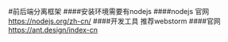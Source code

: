 #前后端分离框架
####安装环境需要有nodejs
####nodejs 官网 https://nodejs.org/zh-cn/
####开发工具 推荐webstorm
####官网 https://ant.design/index-cn

